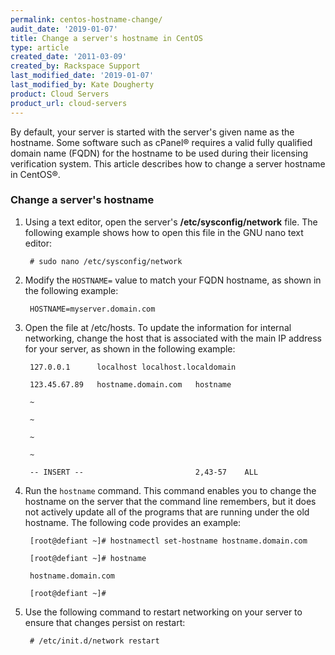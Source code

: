 ```yaml
---
permalink: centos-hostname-change/
audit_date: '2019-01-07'
title: Change a server's hostname in CentOS
type: article
created_date: '2011-03-09'
created_by: Rackspace Support
last_modified_date: '2019-01-07'
last_modified_by: Kate Dougherty
product: Cloud Servers
product_url: cloud-servers
---
```


By default, your server is started with the server's given name as the
hostname. Some software such as cPanel&reg; requires a valid fully
qualified domain name (FQDN) for the hostname to be used during their
licensing verification system. This article describes how to change a
server hostname in CentOS&reg;.

### Change a server's hostname

1.  Using a text editor, open the server's **/etc/sysconfig/network** file.
    The following example shows how to open this file in the GNU nano text
    editor:

         # sudo nano /etc/sysconfig/network

2.  Modify the `HOSTNAME=` value to match your FQDN hostname,
    as shown in the following example:

         HOSTNAME=myserver.domain.com

3.  Open the file at /etc/hosts. To update the information for internal
    networking, change the host that is associated with the main IP address
    for your server, as shown in the following example:

         127.0.0.1      localhost localhost.localdomain

         123.45.67.89   hostname.domain.com   hostname

         ~

         ~

         ~

         ~

         -- INSERT --                         2,43-57    ALL

4.  Run the `hostname` command. This command enables you to change the
    hostname on the server that the command line remembers, but it does
    not actively update all of the programs that are running under the
    old hostname. The following code provides an example:

         [root@defiant ~]# hostnamectl set-hostname hostname.domain.com

         [root@defiant ~]# hostname

         hostname.domain.com

         [root@defiant ~]#

5.  Use the following command to restart networking on your server to ensure
    that changes persist on restart:

         # /etc/init.d/network restart

<script type="application/ld+json">
 {
 "@context": "http://schema.org/",
 "@type": "HowTo",
     "name":"Change a server's hostname in CentOS",
 	  "description": "This article describes how to change a server hostname in CentOS.",
 	  "step": [
 	   	{
 	   	"@type": "HowToSection",
 	   	"name": "Change a server's hostname",
 	       "position": "1",
          "itemListElement": [
   	     		{
   	          "@type": "HowToStep",
   	          "position": "1",
   	     		  "text": "Using a text editor, open the server’s /etc/sysconfig/network file."
   	     		},{
   	          "@type": "HowToStep",
   	          "position": "2",
   	          "text": "Modify the HOSTNAME= value to match your FQDN hostname."
   	     		},{
   	          "@type": "HowToStep",
   	          "position": "3",
   	          "text": "Open the file at /etc/hosts. To update the information for internal networking, change the host that is associated with the main IP address for your server."
   	          }]
	    }]}
	</script>
